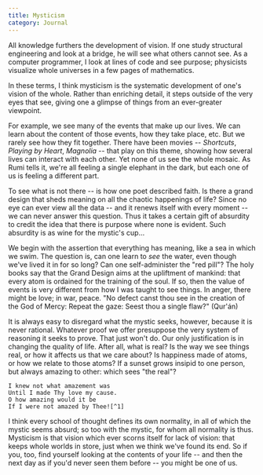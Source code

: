 ```yaml
---
title: Mysticism
category: Journal
---
```


All knowledge furthers the development of vision.  If one study
structural engineering and look at a bridge, he will see what others
cannot see.  As a computer programmer, I look at lines of code and see
purpose; physicists visualize whole universes in a few pages of
mathematics.

In these terms, I think mysticism is the systematic development of one's
vision of the whole.  Rather than enriching detail, it steps outside of
the very eyes that see, giving one a glimpse of things from an
ever-greater viewpoint.

For example, we see many of the events that make up our lives.  We can
learn about the content of those events, how they take place, etc.  But
we rarely see how they fit together.  There have been movies --
*Shortcuts*, *Playing by Heart*, *Magnolia* -- that play on this theme,
showing how several lives can interact with each other.  Yet none of us
see the whole mosaic.  As Rumi tells it, we're all feeling a single
elephant in the dark, but each one of us is feeling a different part.

To see what is not there -- is how one poet described faith.  Is there a
grand design that sheds meaning on all the chaotic happenings of life?
Since no eye can ever view all the data -- and it renews itself with
every moment -- we can never answer this question.  Thus it takes a
certain gift of absurdity to credit the idea that there is purpose where
none is evident.  Such absurdity is as wine for the mystic's cup...

We begin with the assertion that everything has meaning, like a sea in
which we swim.  The question is, can one learn to *see* the water, even
though we've lived it in for so long?  Can one self-administer the "red
pill"?  The holy books say that the Grand Design aims at the upliftment
of mankind: that every atom is ordained for the training of the soul.
If so, then the value of events is very different from how I was taught
to see things.  In anger, there might be love; in war, peace.  "No
defect canst thou see in the creation of the God of Mercy: Repeat the
gaze: Seest thou a single flaw?" (Qur'án)

It is always easy to disregard what the mystic seeks, however, because
it is never rational.  Whatever proof we offer presuppose the very
system of reasoning it seeks to prove.  That just won't do.  Our only
justification is in changing the quality of life.  After all, what is
real?  Is the way we see things real, or how it affects us that we care
about?  Is happiness made of atoms, or how we relate to those atoms?  If
a sunset grows insipid to one person, but always amazing to other: which
sees "the real"?

    I knew not what amazement was
    Until I made Thy love my cause.
    O how amazing would it be
    If I were not amazed by Thee![^1]

I think every school of thought defines its own normality, in all of
which the mystic seems absurd; so too with the mystic, for whom all
normality is thus.  Mysticism is that vision which ever scorns itself
for lack of vision: that keeps whole worlds in store, just when we think
we've found its end.  So if you, too, find yourself looking at the
contents of your life -- and then the next day as if you'd never seen
them before -- you might be one of us.

[^1]:  Bahá'u'lláh, The Seven Valleys, pp. 21-22


